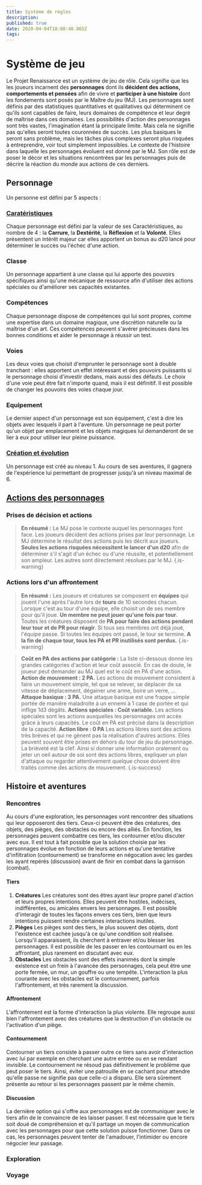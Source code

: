```yaml
---
title: Système de règles
description: 
published: true
date: 2020-04-04T18:00:48.865Z
tags: 
---
```


# Système de jeu
Le Projet Renaissance est un système de jeu de rôle. Cela signifie que les les joueurs incarnent des **personnages** dont ils **décident des actions, comportements et pensées** afin de vivre et **participer à une histoire** dont les fondements sont posés par le Maître du jeu (MJ).
Les personnages sont définis par des statistiques quantitatives et qualitatives qui déterminent ce qu'ils sont capables de faire, leurs domaines de compétence et leur degré de maîtrise dans ces domaines.
Les possibilités d'action des personnages sont très vastes, l'imagination étant la principale limite. Mais cela ne signifie pas qu'elles seront toutes couronnées de succès. Les plus basiques le seront sans problème, mais les tâches plus complexes seront plus risquées à entreprendre, voir tout simplement impossibles.
Le contexte de l'histoire dans laquelle les personnages évoluent est donné par le MJ. Son rôle est de poser le décor et les situations rencontrées par les personnages puis de décrire la réaction du monde aux actions de ces derniers.
## Personnage
Un personne est défini par 5 aspects :
### [Caratéristiques](caractéristiques)
Chaque personnage est défini par la valeur de ses Caractéristiques, au nombre de 4 : la **Carrure**, la **Dextérité**, la **Réflexion** et la **Volonté**. Elles présentent un intérêt majeur car elles apportent un bonus au d20 lancé pour déterminer le succès ou l'échec d'une action.
### Classe
Un personnage appartient à une classe qui lui apporte des pouvoirs spécifiques ainsi qu'une mécanique de ressource afin d'utiliser des actions spéciales ou d'améliorer ses capacités existantes.
### Compétences
Chaque personnage dispose de compétences qui lui sont propres, comme une expertise dans un domaine magique, une discrétion naturelle ou la maîtrise d'un art. Ces compétences peuvent s'avérer précieuses dans les bonnes conditions et aider le personnage à réussir un test.
### Voies
Les deux voies que choisit d'emprunter le personnage sont à double tranchant : elles apportent un effet intéressant et des pouvoirs puissants si le personnage choisi d'investir dedans, mais aussi des défauts. Le choix d'une voie peut être fait n'importe quand, mais il est définitif. Il est possible de changer les pouvoirs des voies chaque jour.
### Equipement
Le dernier aspect d'un personnage est son équipement, c'est à dire les objets avec lesquels il part à l'aventure. Un personnage ne peut porter qu'un objet par emplacement et les objets magiques lui demanderont de se lier à eux pour utiliser leur pleine puissance.
### [Création et évolution](points-progression)
Un personnage est créé au niveau 1. Au cours de ses aventures, il gagnera de l'expérience lui permettant de progresser jusqu'à un niveau maximal de 6. 

## [Actions des personnages](http://de-dale.hd.free.fr/fr/projet-renaissance/syst%C3%A8me-de-jeu/actions)
### Prises de décision et actions
> **En résumé :**
Le MJ pose le contexte auquel les personnages font face. 
Les joueurs décident des actions prises par leur personnage.
Le MJ détermine le résultat des actions puis les décrit aux joueurs. 
**Seules les actions risquées nécessitent le lancer d'un d20** afin de déterminer s'il s'agit d'un échec ou d'une réussite, et potentiellement son ampleur. Les autres sont directement résolues par le MJ.
{.is-warning}

### Actions lors d'un affrontement
> **En résumé :**
Les joueurs et créatures se composent en **équipes** qui jouent l'une après l'autre lors de **tours** de 10 secondes chacun.
Lorsque c'est au tour d'une équipe, elle choisit un de ses membre pour qu'il joue. **Un membre ne peut jouer qu'une fois par tour**. 
Toutes les créatures disposent de **PA pour faire des actions pendant leur tour et de PR pour réagir**.
Si tous ses membres ont déjà joué, l'équipe passe. Si toutes les équipes ont passé, le tour se termine.
**A la fin de chaque tour, tous les PA et PR inutilisés sont perdus.**
{.is-warning}

> **Coût en PA des actions par catégorie :**
La liste ci-dessous donne les grandes catégories d'action et leur coût associé. En cas de doute, le joueur peut demander au MJ quel est le coût en PA d'une action.
**Action de mouvement : 2 PA.** Les actions de mouvement consistent à faire un mouvement simple, tel que se relever, se déplacer de sa vitesse de déplacement, dégainer une arme, boire un verre, ...
**Attaque basique : 3 PA.** Une attaque basique est une frappe simple portée de manière maladroite à un ennemi à 1 case de portée et qui inflige 1d3 dégâts.
**Actions spéciales : Coût variable.** Les actions spéciales sont les actions auxquelles les personnages ont accès grâce à leurs capacités. Le coût en PA est précisé dans la description de la capacité.
**Action libre : 0 PA** Les actions libres sont des actions très brèves et qui ne gènent pas la réalisation d'autres actions. Elles peuvent souvent être prises en dehors du tour de jeu du personnage. La brièveté est la clef. Ainsi si donner une information oralement ou jeter un oeil autour de soi sont des actions libres, expliquer un plan d'attaque ou regarder attentivement quelque chose doivent être traités comme des actions de mouvement.
{.is-success}

## Histoire et aventures
### Rencontres
Au cours d'une exploration, les personnages vont rencontrer des situations qui leur opposeront des tiers. Ceux-ci peuvent être des créatures, des objets, des pièges, des obstacles ou encore des alliés. En fonction, les personnages peuvent combattre ces tiers, les contourner et/ou discuter avec eux. Il est tout à fait possible que la solution choisie par les personnages évolue en fonction de leurs actions et qu'une tentative d'infiltration (contournement) se transforme en négocation avec les gardes les ayant repérés (discussion) avant de finir en combat dans la garnison (combat).
#### Tiers
1. **Créatures**
Les créatures sont des êtres ayant leur propre panel d'action et leurs propres intentions. Elles peuvent être hostiles, indécises, indifférentes, ou amicales envers les personnages. Il est possible d'interagir de toutes les façons envers ces tiers, bien que leurs intentions puissent rendre certaines interactions inutiles.
2. **Pièges**
Les pièges sont des tiers, le plus souvent des objets, dont l'existence est cachée jusqu'à ce qu'une condition soit réalisée. Lorsqu'il apparaissent, ils cherchent à entraver et/ou blesser les personnages. Il est possible de les passer en les contournant ou en les affrontant, plus rarement en discutant avec eux.
3. **Obstacles**
Les obstacles sont des effets inanimés dont la simple existence est un frein à l'avancée des personnages, cela peut être une porte fermée, un mur, un gouffre ou une tempête. L'interaction la plus courante avec les obstacles est le contournement, parfois l'affrontement, et très rarement la discussion.
#### Affrontement
L'affrontement est la forme d'interaction la plus violente. Elle regroupe aussi bien l'affrontement avec des créatures que la destruction d'un obstacle ou l'activation d'un piège.
#### Contournement
Contourner un tiers consiste à passer outre ce tiers sans avoir d'interaction avec lui par exemple en cherchant une autre entrée ou en se rendant invisible. Le contournement ne résoud pas définitivement le problème que peut poser le tiers. Ainsi, éviter une patrouille en se cachant pour attendre qu'elle passe ne signifie pas que celle-ci a disparu. Elle sera sûrement présente au retour si les personnages passent par le même chemin.
#### Discussion
La dernière option qui s'offre aux personnages est de communiquer avec le tiers afin de le convaincre de les laisser passer. Il est nécessaire que le tiers soit doué de compréhension et qu'il partage un moyen de communication avec les personnages pour que cette solution puisse fonctionner. Dans ce cas, les personnages peuvent tenter de l'amadouer, l'intimider ou encore négocier leur passage.
### Exploration
### Voyage